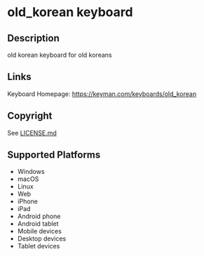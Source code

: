 old_korean keyboard
==============

Description
-----------
old korean keyboard for old koreans

Links
-----
Keyboard Homepage: https://keyman.com/keyboards/old_korean

Copyright
---------
See [LICENSE.md](LICENSE.md)

Supported Platforms
-------------------
 * Windows
 * macOS
 * Linux
 * Web
 * iPhone
 * iPad
 * Android phone
 * Android tablet
 * Mobile devices
 * Desktop devices
 * Tablet devices

